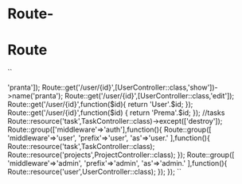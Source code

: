 # Route-
# Route
``
<?php

use Illuminate\Support\Facades\Route;
use App\Http\Controllers\UserController;

use App\Http\Controllers\TaskController;
/*
|--------------------------------------------------------------------------
| Web Routes
|--------------------------------------------------------------------------
|
| Here is where you can register web routes for your application. These
| routes are loaded by the RouteServiceProvider within a group which
| contains the "web" middleware group. Now create something great!
|
*/

Route::get('/', function () {
    return view('welcome');
});
Route::get('/gretting',function()
{
    return 'Hello world';
});
Route::get('/Pranta',function(){
 return "pranta";
});
// Route::view('/welcome','Welcome');
Route::view('/welcome','welcome',['name'=>'pranta']);
Route::get('/user/{id}',[UserController::class,'show'])->name('pranta');
Route::get('/user/{id}',[UserController::class,'edit']);
Route::get('/user/{id}',function($id){
    return 'User'.$id;
});
Route::get('/user/{id}',function($id)
{
    return 'Prema'.$id;
});
//tasks
Route::resource('task',TaskController::class)->except(['destroy']);
Route::group(['middleware'=>'auth'],function(){
    Route::group([ 
        'middleware'=>'user',
        'prefix'=>'user',
        'as'=>'user.'
        ],function(){
         Route::resource('task',TaskController::class);
         Route::resource('projects',ProjectController::class);
    });
    Route::group([
        'middleware'=>'admin',
        'prefix'=>'admin',
        'as'=>'admin.'
    ],function(){
    Route::resource('user',UserController::class);
});
}); 

``
